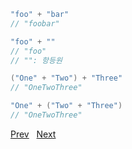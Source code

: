 ```kotlin
"foo" + "bar"
// "foobar"

"foo" + ""
// "foo"
// "": 항등원

("One" + "Two") + "Three"
// "OneTwoThree"

"One" + ("Two" + "Three")
// "OneTwoThree"
```

[Prev](01.md)&nbsp;&nbsp;&nbsp;[Next](03.md)

